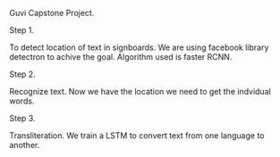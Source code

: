 Guvi Capstone Project.

Step 1.

To detect location of text in signboards. We are using facebook library detectron to achive the goal. Algorithm used is faster RCNN.

Step 2.

Recognize text. Now we have the location we need to get the indvidual words.

Step 3. 

Transliteration. We train a LSTM to convert text from one language to another.